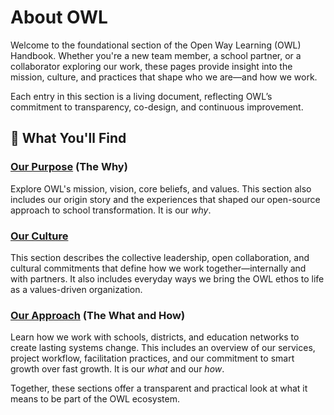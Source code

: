 # About OWL

Welcome to the foundational section of the Open Way Learning (OWL) Handbook. Whether you're a new team member, a school partner, or a collaborator exploring our work, these pages provide insight into the mission, culture, and practices that shape who we are—and how we work.

Each entry in this section is a living document, reflecting OWL’s commitment to transparency, co-design, and continuous improvement.

## 📌 What You'll Find

### [Our Purpose](our-purpose.md) (The Why)
Explore OWL's mission, vision, core beliefs, and values. This section also includes our origin story and the experiences that shaped our open-source approach to school transformation. It is our _why_.

### [Our Culture](our-culture.md)
This section describes the collective leadership, open collaboration, and cultural commitments that define how we work together—internally and with partners. It also includes everyday ways we bring the OWL ethos to life as a values-driven organization.

### [Our Approach](our-approach.md) (The What and How)
Learn how we work with schools, districts, and education networks to create lasting systems change. This includes an overview of our services, project workflow, facilitation practices, and our commitment to smart growth over fast growth. It is our _what_ and our _how_.

Together, these sections offer a transparent and practical look at what it means to be part of the OWL ecosystem.
